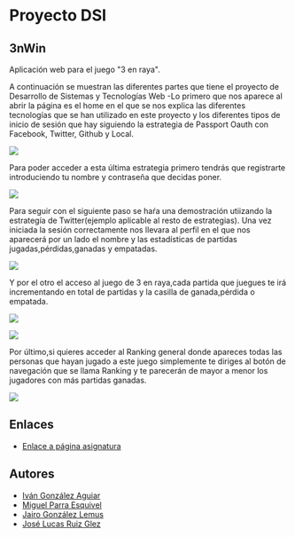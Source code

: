 
# Proyecto DSI

## 3nWin

Aplicación web para el juego "3 en raya".

A continuación se muestran las diferentes partes que tiene el proyecto de Desarrollo de Sistemas y Tecnologías Web
-Lo primero que nos aparece al abrir la página es el home en el que se nos explica las diferentes tecnologías que se han utilizado en este proyecto y los diferentes tipos de inicio de sesión que hay siguiendo la estrategia de Passport Oauth con Facebook, Twitter, Github y Local.

 ![](https://1.bp.blogspot.com/-TFODb3gbnms/WRjhgFzcdRI/AAAAAAAAAr0/52F9D8KJJUURdEwNy45Bu98rcaSFXE-CQCLcB/s320/jugo1.png)



Para poder acceder a esta última estrategia primero tendrás que registrarte introduciendo tu nombre y contraseña que decidas poner.

 ![](https://4.bp.blogspot.com/-c2b_uQdohXU/WRjhgCa5QpI/AAAAAAAAAr4/dGvlgiBAc_MM-inePbet-oHO9CYaz_ErACLcB/s320/jugo2.png)


Para seguir con el siguiente paso se haŕa una demostración utiizando la estrategía de Twitter(ejemplo aplicable al resto de estrategias).
Una vez iniciada la sesión correctamente nos llevara al perfil en el que nos aparecerá por un lado el nombre y las estadísticas de partidas jugadas,pérdidas,ganadas y empatadas.


 ![](https://3.bp.blogspot.com/-WNQ8vLrwlxc/WRjhgDcHjiI/AAAAAAAAAr8/RP_PTL7y660uXkMnImrgDFyOWVCYNRX2gCLcB/s320/jugo4.png)

 
Y por el otro el acceso al juego de 3 en raya,cada partida que juegues te irá incrementando en total de partidas y la casilla de ganada,pérdida o empatada.


 ![](https://4.bp.blogspot.com/-HSIvnsqGk3A/WRjhgp6HHKI/AAAAAAAAAsE/JjvH7XUeaR0h2LkyPn2lFf99EKa_Eft8wCLcB/s320/jugo5.png)

 ![](https://3.bp.blogspot.com/-ze4guVYhLR8/WRjhggF0JVI/AAAAAAAAAsA/0u-Hbi4folEg6wDWN880t0cuDNKrECKIgCLcB/s320/jugo6.png)


Por último,si quieres acceder al Ranking general donde apareces todas las personas que hayan jugado a este juego simplemente te diriges al botón de navegación que se llama Ranking y te parecerán de mayor a menor los jugadores con más partidas ganadas.

 ![](https://4.bp.blogspot.com/-vIk_JesHO40/WRjhhF252zI/AAAAAAAAAsM/AlDVViskT3cijmQvW2hw9DdN2sNZA8VcACLcB/s320/jugo8.png)

## Enlaces
* [Enlace a página asignatura](https://campusvirtual.ull.es/1617/course/view.php?id=1136)

## Autores
* [Iván González Aguiar](https://ivan-ga.github.io/)
* [Miguel Parra Esquivel](https://alu0100200393.github.io/)
* [Jairo González Lemus](https://alu0100813272.github.io/)
* [José Lucas Ruiz Glez](https://alu0100785265.github.io/)
